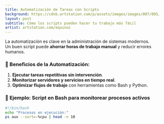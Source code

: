 ```yaml
---
title: Automatización de Tareas con Scripts
background: https://cdnb.artstation.com/p/assets/images/images/007/095/957/large/mark-chang-lab3.jpg
layout: post
subtitle: Cómo los scripts pueden hacer tu trabajo más fácil
artist: artstation.com/equinoz
---
```


La automatización es clave en la administración de sistemas modernos.  
Un buen script puede **ahorrar horas de trabajo manual** y reducir errores humanos.

### 🚀 Beneficios de la Automatización:
1. **Ejecutar tareas repetitivas sin intervención**.
2. **Monitorizar servidores y servicios en tiempo real**.
3. **Optimizar flujos de trabajo** con herramientas como Bash y Python.

### 📝 Ejemplo: Script en Bash para monitorear procesos activos
```bash
#!/bin/bash
echo "Procesos en ejecución:"
ps aux --sort=-%cpu | head -n 10
